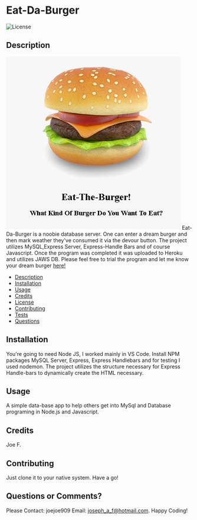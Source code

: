 # Eat-Da-Burger

![License](https://img.shields.io/badge/License-MIT-blue.svg "License Badge")

## Description
<img src = "./img/eb.png">
Eat-Da-Burger is a noobie database server. One can enter a dream burger and then mark weather they've consumed it via the devour button. The project utilizes MySQL,Express Server, Express-Handle Bars and of course Javascript. Once the program was completed it was uploaded to Heroku and utilizes JAWS DB. Please feel free to trial the program and let me know your dream burger <a href= "https://afternoon-sierra-35614.herokuapp.com/">here!</a> 

     
  - [Description](#description)
  - [Installation](#installation)
  - [Usage](#usage)
  - [Credits](#credits)
  - [License](#license)
  - [Contributing](#contributing)
  - [Tests](#tests)
  - [Questions](#Questions)

## Installation

You're going to need Node JS, I worked mainly in VS Code. Install NPM packages MySQL Server, Express, Express Handlebars and for testing I used nodemon. The project utilizes the structure necessary for Express Handle-bars to dynamically create the HTML necessary.

## Usage

A simple data-base app to help others get into MySql and Database programing in Node.js and Javascript.

## Credits

Joe F.

## Contributing

Just clone it to your native system. Have a go!

## Questions or Comments?
Please Contact: joejoe909 Email: joseph_a_f@hotmail.com. Happy Coding!